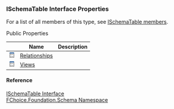 ﻿### ISchemaTable Interface Properties

For a list of all members of this type, see [ISchemaTable members](fcSDK~FChoice.Foundation.Schema.ISchemaTable_members.md).

Public Properties

|   | Name | Description |
| --- | --- | --- |
| ![ Property](dotnetimages/Property.png) | [Relationships](fcSDK~FChoice.Foundation.Schema.ISchemaTable~Relationships.md) |   |
| ![ Property](dotnetimages/Property.png) | [Views](fcSDK~FChoice.Foundation.Schema.ISchemaTable~Views.md) |   |





#### Reference

[ISchemaTable Interface](fcSDK~FChoice.Foundation.Schema.ISchemaTable.md)  
[FChoice.Foundation.Schema Namespace](fcSDK~FChoice.Foundation.Schema_namespace.md)
